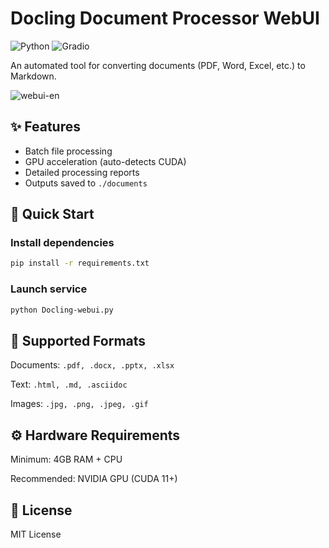 
# Docling Document Processor WebUI

![Python](https://img.shields.io/badge/Python-3.8%2B-blue)
![Gradio](https://img.shields.io/badge/Gradio-3.x-orange)

An automated tool for converting documents (PDF, Word, Excel, etc.) to Markdown.

![webui-en](https://github.com/user-attachments/assets/aa7196cf-96e5-428d-8fc5-b0c029c9c9fe)

## ✨ Features
- Batch file processing
- GPU acceleration (auto-detects CUDA)
- Detailed processing reports
- Outputs saved to `./documents`

## 🚀 Quick Start

### Install dependencies
```bash
pip install -r requirements.txt
```
### Launch service
```bash
python Docling-webui.py
```
## 📂 Supported Formats
Documents: `.pdf, .docx, .pptx, .xlsx`

Text: `.html, .md, .asciidoc`

Images: `.jpg, .png, .jpeg, .gif`

## ⚙️ Hardware Requirements
Minimum: 4GB RAM + CPU

Recommended: NVIDIA GPU (CUDA 11+)

## 📜 License
MIT License
